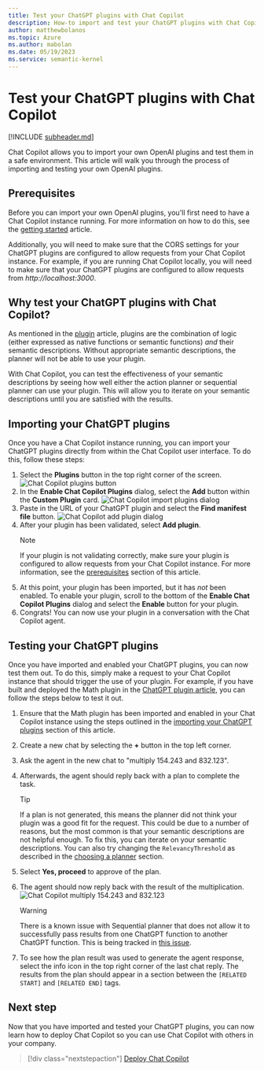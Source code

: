 ```yaml
---
title: Test your ChatGPT plugins with Chat Copilot
description: How-to import and test your ChatGPT plugins with Chat Copilot
author: matthewbolanos
ms.topic: Azure
ms.author: mabolan
ms.date: 05/19/2023
ms.service: semantic-kernel
---
```


# Test your ChatGPT plugins with Chat Copilot
[!INCLUDE [subheader.md](../includes/pat_large.md)]

Chat Copilot allows you to import your own OpenAI plugins and test them in a safe environment. This article will walk you through the process of importing and testing your own OpenAI plugins.

## Prerequisites
Before you can import your own OpenAI plugins, you'll first need to have a Chat Copilot instance running. For more information on how to do this, see the [getting started](./getting-started.md) article.

Additionally, you will need to make sure that the CORS settings for your ChatGPT plugins are configured to allow requests from your Chat Copilot instance. For example, if you are running Chat Copilot locally, you will need to make sure that your ChatGPT plugins are configured to allow requests from _http://localhost:3000_.

## Why test your ChatGPT plugins with Chat Copilot?
As mentioned in the [plugin](../creating-agents/plugins/index.md) article, plugins are the combination of logic (either expressed as native functions or semantic functions) _and_ their semantic descriptions. Without appropriate semantic descriptions, the planner will not be able to use your plugin.

With Chat Copilot, you can test the effectiveness of your semantic descriptions by seeing how well either the action planner or sequential planner can use your plugin. This will allow you to iterate on your semantic descriptions until you are satisfied with the results. 

## Importing your ChatGPT plugins
Once you have a Chat Copilot instance running, you can import your ChatGPT plugins directly from within the Chat Copilot user interface. To do this, follow these steps:

1. Select the **Plugins** button in the top right corner of the screen.
    ![Chat Copilot plugins button](../media/chat-copilot-plugins-button.png)
2. In the **Enable Chat Copilot Plugins** dialog, select the **Add** button within the **Custom Plugin** card.
    ![Chat Copilot import plugins dialog](../media/chat-copilot-import-plugins.png)
3. Paste in the URL of your ChatGPT plugin and select the **Find manifest file** button.
    ![Chat Copilot add plugin dialog](../media/chat-copilot-add-plugin.png)
4. After your plugin has been validated, select **Add plugin**.
    > [!NOTE]
    > If your plugin is not validating correctly, make sure your plugin is configured to allow requests from your Chat Copilot instance. For more information, see the [prerequisites](#prerequisites) section of this article.
5. At this point, your plugin has been imported, but it has _not_ been enabled. To enable your plugin, scroll to the bottom of the **Enable Chat Copilot Plugins** dialog and select the **Enable** button for your plugin.
6. Congrats! You can now use your plugin in a conversation with the Chat Copilot agent.

## Testing your ChatGPT plugins
Once you have imported and enabled your ChatGPT plugins, you can now test them out. To do this, simply make a request to your Chat Copilot instance that should trigger the use of your plugin. For example, if you have built and deployed the Math plugin in the [ChatGPT plugin article](../creating-agents/chatgpt-plugins.md), you can follow the steps below to test it out.

1. Ensure that the Math plugin has been imported and enabled in your Chat Copilot instance using the steps outlined in the [importing your ChatGPT plugins](#importing-your-chatgpt-plugins) section of this article.
2. Create a new chat by selecting the **+** button in the top left corner.
3. Ask the agent in the new chat to "multiply 154.243 and 832.123".
4. Afterwards, the agent should reply back with a plan to complete the task.
    > [!TIP]
    > If a plan is not generated, this means the planner did not think your plugin was a good fit for the request. This could be due to a number of reasons, but the most common is that your semantic descriptions are not helpful enough. To fix this, you can iterate on your semantic descriptions. You can also try changing the `RelevancyThreshold` as described in the [choosing a planner](./customizing-chat-copilot.md#choosing-a-planner) section.
5. Select **Yes, proceed** to approve of the plan.
6. The agent should now reply back with the result of the multiplication.
    ![Chat Copilot multiply 154.243 and 832.123](../media/chat-copilot-finish-plan.png)

    > [!WARNING]
    > There is a known issue with Sequential planner that does not allow it to successfully pass results from one ChatGPT function to another ChatGPT function. This is being tracked in [this issue](https://github.com/microsoft/semantic-kernel/issues/2280).
7. To see how the plan result was used to generate the agent response, select the info icon in the top right corner of the last chat reply. The results from the plan should appear in a section between the `[RELATED START]` and `[RELATED END]` tags.

## Next step
Now that you have imported and tested your ChatGPT plugins, you can now learn how to deploy Chat Copilot so you can use Chat Copilot with others in your company.

> [!div class="nextstepaction"]
> [Deploy Chat Copilot](./deploy-to-azure.md)
